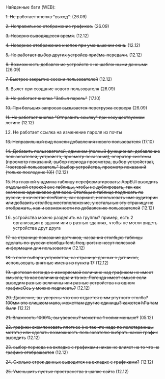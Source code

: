 Найденные баги (WEB):

~~1. Не работает кнопка "выход".~~  (26.09)

~~2. Неправильное отображение графиков.~~ (26.09)

~~3. Неверно выводящееся время.~~ (12.12)

~~4. Неверное отображение кнопок при уменьшении окна.~~ (12.12)

~~5. Не работает выбор других устройсв приёма-передачи.~~ (12.12)

~~6. Возможность добавление устройств с не шаблонными данными~~ (26.09)

~~7. Быстрое закрытие сессии пользователей~~ (12.12)

~~8. Вылет при создание нового пользователя~~ (26.09)

~~9. Не работает кнопка "Забыл пароль"~~ (17.10)

~~10. При больших запросах вызывается перегрузка сервера~~ (26.09)

~~11. Не работает кнопка "Отправить ссылку" при несуществуемом логине~~ (12.12)

12. Не работает ссылка на изменение пароля из почты

~~13. Неправильный вид панели добавления нового пользователя~~ (17.10)

~~14. Добавить пользователей, админом (полный функционал: добавление пользователей, устройств, просмотр показаний), оператор системы (просмотр показаний, выбор периода просмотра, выбор устройства), "гостевой пользователь" (выбор устройства, просмотр показаний (только последние 10))~~ (12.12)

~~15. На главной у админа таблицу переформатировать: AppEUI выводить отдельной строкой вне таблицы, чтобы не дублировать, так как значение одинаковое для всех. Столбцы в таблице подписать по русски, в качестве devName, как вариант, использовать имя аудитории или добавить столбец местоположение, у остальных эту страницу не отображать, как и возможности по добавлению пользователей~~ (12.12)

16. устройства можно разделить на группы? пример, есть 2 организации в здании или в разных зданиях, чтобы не могли видеть устройства друг друга

~~17. на странице показания датчиков, названия столбцов таблицы сделать по-русски столбцы fcnt, freq, port не несут полезной информации для пользователя~~ (12.12)

~~18. в поле выбора устройства, на странице данных с датчиков, использовать внятные имена из пункта 17~~ (12.12)

~~19. цветовая легенда о измеряемой величине над графиком не имеет смысла, та как величина одна и та же. Легенда имеет смысл если выводим разные величины или разные устройства на одном графикеОсь у можно подписать?~~ (12.12)
    
~~20. Давление, вы уверены что оно отдается в мм ртутного столба? 100мм это слишком мало, можеттам другие единицы? кажется hPa там были~~ (12.12)

~~21. Влажность 1000%, вы уверены? может на 1 нолик меньше?~~ (05.12) 

~~22. графики скомпоновать плотнее (не так что надо по полстараницы мотать) или сделать возможность пользователю выбрать какой график выводить~~ (12.12)

~~23. выбор периода на вкладке с графиками никак не влияет на то что на графике отображается~~ (12.12)

~~24. Сколько строк данных выводится на вкладке с графиками?~~ (12.12)

~~25. Уменьшить пустые пространства в шапке сайта~~ (12.12)

